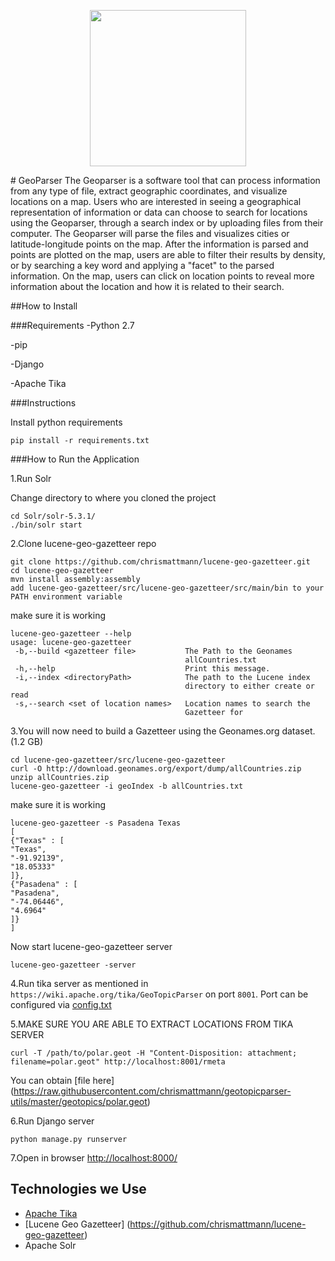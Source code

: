 
<p align="center">
  <img src="https://raw.githubusercontent.com/MBoustani/GeoParser/master/logo.png"  width="250"/>
</p>
# GeoParser
The Geoparser is a software tool that can process information from any type of file, extract geographic coordinates, and visualize locations on a map. Users who are interested in seeing a geographical representation of information or data can choose to search for locations using the Geoparser, through a search index or by uploading files from their computer. The Geoparser will parse the files and visualizes cities or latitude-longitude points on the map. After the information is parsed and points are plotted on the map, users are able to filter their results by density, or by searching a key word and applying a "facet" to the parsed information. On the map, users can click on location points to reveal more information about the location and how it is related to their search.

##How to Install 

###Requirements
-Python 2.7

-pip 

-Django 

-Apache Tika

###Instructions

Install python requirements
```
pip install -r requirements.txt
```

###How to Run the Application

1.Run Solr

Change directory to where you cloned the project
```
cd Solr/solr-5.3.1/
./bin/solr start
```

2.Clone lucene-geo-gazetteer repo
```
git clone https://github.com/chrismattmann/lucene-geo-gazetteer.git
cd lucene-geo-gazetteer
mvn install assembly:assembly
add lucene-geo-gazetteer/src/lucene-geo-gazetteer/src/main/bin to your PATH environment variable
```
make sure it is working
```
lucene-geo-gazetteer --help
usage: lucene-geo-gazetteer
 -b,--build <gazetteer file>           The Path to the Geonames
                                       allCountries.txt
 -h,--help                             Print this message.
 -i,--index <directoryPath>            The path to the Lucene index
                                       directory to either create or read
 -s,--search <set of location names>   Location names to search the
                                       Gazetteer for
```

3.You will now need to build a Gazetteer using the Geonames.org dataset. (1.2 GB)
```
cd lucene-geo-gazetteer/src/lucene-geo-gazetteer
curl -O http://download.geonames.org/export/dump/allCountries.zip
unzip allCountries.zip
lucene-geo-gazetteer -i geoIndex -b allCountries.txt
```
make sure it is working
```
lucene-geo-gazetteer -s Pasadena Texas
[
{"Texas" : [
"Texas",
"-91.92139",
"18.05333"
]},
{"Pasadena" : [
"Pasadena",
"-74.06446",
"4.6964"
]}
]
```
Now start lucene-geo-gazetteer server
```
lucene-geo-gazetteer -server
```
4.Run tika server as mentioned in `https://wiki.apache.org/tika/GeoTopicParser` on port `8001`. Port can be configured via [config.txt](https://github.com/MBoustani/GeoParser/blob/master/config.txt)   

5.MAKE SURE YOU ARE ABLE TO EXTRACT LOCATIONS FROM TIKA SERVER   

`curl -T /path/to/polar.geot -H "Content-Disposition: attachment; filename=polar.geot" http://localhost:8001/rmeta`   

You can obtain [file here] (https://raw.githubusercontent.com/chrismattmann/geotopicparser-utils/master/geotopics/polar.geot)   

6.Run Django server

```
python manage.py runserver
```

7.Open in browser [http://localhost:8000/](http://localhost:8000/)

## Technologies we Use
- [Apache Tika](https://github.com/chrismattmann/tika-python)
- [Lucene Geo Gazetteer] (https://github.com/chrismattmann/lucene-geo-gazetteer)
- Apache Solr



